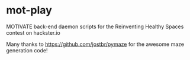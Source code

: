 # mot-play

MOTIVATE back-end daemon scripts for the Reinventing Healthy Spaces contest on hackster.io


Many thanks to https://github.com/jostbr/pymaze for the awesome maze generation code!
